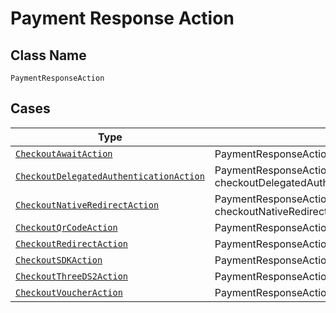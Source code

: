 
# Payment Response Action

## Class Name

`PaymentResponseAction`

## Cases

| Type | Factory Method |
|  --- | --- |
| [`CheckoutAwaitAction`](../../../doc/models/checkout-await-action.md) | PaymentResponseAction.FromCheckoutAwaitAction(CheckoutAwaitAction checkoutAwaitAction) |
| [`CheckoutDelegatedAuthenticationAction`](../../../doc/models/checkout-delegated-authentication-action.md) | PaymentResponseAction.FromCheckoutDelegatedAuthenticationAction(CheckoutDelegatedAuthenticationAction checkoutDelegatedAuthenticationAction) |
| [`CheckoutNativeRedirectAction`](../../../doc/models/checkout-native-redirect-action.md) | PaymentResponseAction.FromCheckoutNativeRedirectAction(CheckoutNativeRedirectAction checkoutNativeRedirectAction) |
| [`CheckoutQrCodeAction`](../../../doc/models/checkout-qr-code-action.md) | PaymentResponseAction.FromCheckoutQrCodeAction(CheckoutQrCodeAction checkoutQrCodeAction) |
| [`CheckoutRedirectAction`](../../../doc/models/checkout-redirect-action.md) | PaymentResponseAction.FromCheckoutRedirectAction(CheckoutRedirectAction checkoutRedirectAction) |
| [`CheckoutSDKAction`](../../../doc/models/checkout-sdk-action.md) | PaymentResponseAction.FromCheckoutSDKAction(CheckoutSDKAction checkoutSDKAction) |
| [`CheckoutThreeDS2Action`](../../../doc/models/checkout-three-ds2-action.md) | PaymentResponseAction.FromCheckoutThreeDS2Action(CheckoutThreeDS2Action checkoutThreeDS2Action) |
| [`CheckoutVoucherAction`](../../../doc/models/checkout-voucher-action.md) | PaymentResponseAction.FromCheckoutVoucherAction(CheckoutVoucherAction checkoutVoucherAction) |


